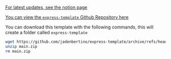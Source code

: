 [For latest updates, see the notion page](https://www.notion.so/jadenbertino/Docker-CI-CD-Best-Practices-Scripts-eff92e4f8ca648ad8baa78b1319fbd0a?pvs=4)

[You can view the `express-template` Github Repository here](https://github.com/jadenbertino/express-template)

You can download this template with the following commands, this will create a folder called `express-template`
```bash
wget https://github.com/jadenbertino/express-template/archive/refs/heads/main.zip
unzip main.zip
rm main.zip
```
